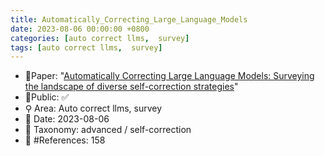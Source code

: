 ```yaml
---
title: Automatically_Correcting_Large_Language_Models
date: 2023-08-06 00:00:00 +0800
categories: [auto correct llms,  survey]
tags: [auto correct llms,  survey]
---
```


- 📙Paper: "[Automatically Correcting Large Language Models: Surveying the landscape of diverse self-correction strategies](https://www.semanticscholar.org/paper/Automatically-Correcting-Large-Language-Models%3A-the-Pan-Saxon/a88a71d213447f4c0ac8949cd150d13956316526)"
- 🔑Public: ✅
- ⚲ Area: Auto correct llms,  survey
- 📅 Date: 2023-08-06
- 🔎 Taxonomy: advanced / self-correction
- 📝 #References: 158
